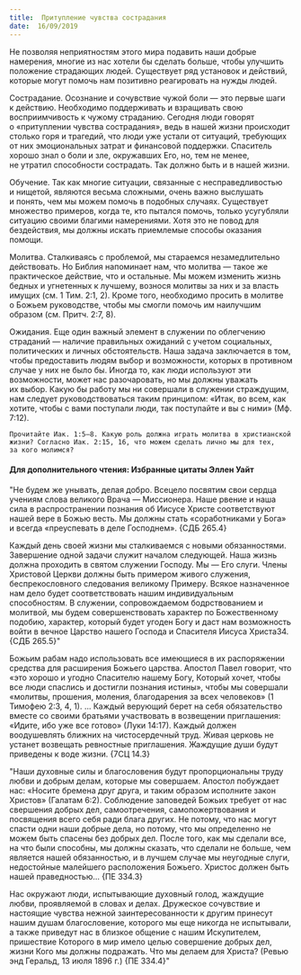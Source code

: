 ```yaml
---
title:  Притупление чувства сострадания
date:  16/09/2019
---
```


Не позволяя неприятностям этого мира подавить наши добрые намерения, многие из нас хотели бы сделать больше, чтобы улучшить положение страдающих людей. Существует ряд установок и действий, которые могут помочь нам позитивно реагировать на нужды людей.

Сострадание. Осознание и сочувствие чужой боли — это первые шаги к действию. Необходимо поддерживать и взращивать свою восприимчивость к чужому страданию. Сегодня люди говорят о «притуплении чувства сострадания», ведь в нашей жизни происходит столько горя и трагедий, что люди уже устали от ситуаций, требующих от них эмоциональных затрат и финансовой поддержки. Спаситель хорошо знал о боли и зле, окружавших Его, но, тем не менее, не утратил способности сострадать. Так должно быть и в нашей жизни.

Обучение. Так как многие ситуации, связанные с несправедливостью и нищетой, являются весьма сложными, очень важно выслушать и понять, чем мы можем помочь в подобных случаях. Существует множество примеров, когда те, кто пытался помочь, только усугубляли ситуацию своими благими намерениями. Хотя это не повод для бездействия, мы должны искать приемлемые способы оказания помощи.

Молитва. Сталкиваясь с проблемой, мы стараемся незамедлительно действовать. Но Библия напоминает нам, что молитва — такое же практическое действие, что и остальные. Мы можем изменить жизнь бедных и угнетенных к лучшему, вознося молитвы за них и за власть имущих (см. 1 Тим. 2:1, 2). Кроме того, необходимо просить в молитве о Божьем руководстве, чтобы мы смогли помочь им наилучшим образом (см. Притч. 2:7, 8).

Ожидания. Еще один важный элемент в служении по облегчению страданий — наличие правильных ожиданий с учетом социальных, политических и личных обстоятельств. Наша задача заключается в том, чтобы предоставить людям выбор и возможности, которых в противном случае у них не было бы. Иногда то, как люди используют эти возможности, может нас разочаровать, но мы должны уважать их выбор. Какую бы работу мы ни совершали в служении страждущим, нам следует руководствоваться таким принципом: «Итак, во всем, как хотите, чтобы с вами поступали люди, так поступайте и вы с ними» (Мф. 7:12).

`Прочитайте Иак. 1:5–8. Какую роль должна играть молитва в христианской жизни? Согласно Иак. 2:15, 16, что можем сделать лично мы для тех, за кого молимся?`

#### Для дополнительного чтения: Избранные цитаты Эллен Уайт

"Не будем же унывать, делая добро. Всецело посвятим свои сердца учениям слова великого Врача — Миссионера. Наше рвение и наша сила в распространении познания об Иисусе Христе соответствуют нашей вере в Божью весть. Мы должны стать «соработниками у Бога» и всегда «преуспевать в деле Господнем». {СДБ 265.4}

Каждый день своей жизни мы сталкиваемся с новыми обязанностями. Завершение одной задачи служит началом следующей. Наша жизнь должна проходить в святом служении Господу. Мы — Его слуги. Члены Христовой Церкви должны быть примером живого служения, беспрекословного следования великому Примеру. Всякое назначенное нам дело будет соответствовать нашим индивидуальным способностям. В служении, сопровождаемом бодрствованием и молитвой, мы будем совершенствовать характер по Божественному подобию, характер, который будет угоден Богу и даст нам возможность войти в вечное Царство нашего Господа и Спасителя Иисуса Христа34. {СДБ 265.5}"

Божьим рабам надо использовать все имеющиеся в их распоряжении средства для расширения Божьего царства. Апостол Павел говорит, что «это хорошо и угодно Спасителю нашему Богу, Который хочет, чтобы все люди спаслись и достигли познания истины», чтобы мы совершали «молитвы, прошения, моления, благодарения за всех человеков» (1 Тимофею 2:3, 4, 1). ... Каждый верующий берет на себя обязательство вместе со своими братьями участвовать в возвещении приглашения: «Идите, ибо уже все готово» (Луки 14:17). Каждый должен воодушевлять ближних на чистосердечный труд. Живая церковь не устанет возвещать ревностные приглашения. Жаждущие души будут приведены к воде жизни. {7СЦ 14.3}

"Наши духовные силы и благословения будут пропорциональны труду любви и добрым делам, которые мы совершаем. Апостол побуждает нас: «Носите бремена друг друга, и таким образом исполните закон Христов» (Галатам 6:2). Соблюдение заповедей Божьих требует от нас свершения добрых дел, самоотречения, самопожертвования и посвящения всего себя ради блага других. Не потому, что нас могут спасти одни наши добрые дела, но потому, что мы определенно не можем быть спасены без добрых дел. После того, как мы сделали все, на что были способны, мы должны сказать, что сделали не больше, чем является нашей обязанностью, и в лучшем случае мы неугодные слуги, недостойные малейшего расположения Божьего. Христос должен быть нашей праведностью… {ПЕ 334.3}

Нас окружают люди, испытывающие духовный голод, жаждущие любви, проявляемой в словах и делах. Дружеское сочувствие и настоящие чувства нежной заинтересованности к другим принесут нашим душам благословение, которого мы еще никогда не испытывали, а также приведут нас в близкое общение с нашим Искупителем, пришествие Которого в мир имело целью совершение добрых дел, жизни Кого мы должны подражать. Что мы делаем для Христа? (Ревью энд Геральд, 13 июля 1896 г.) {ПЕ 334.4}"